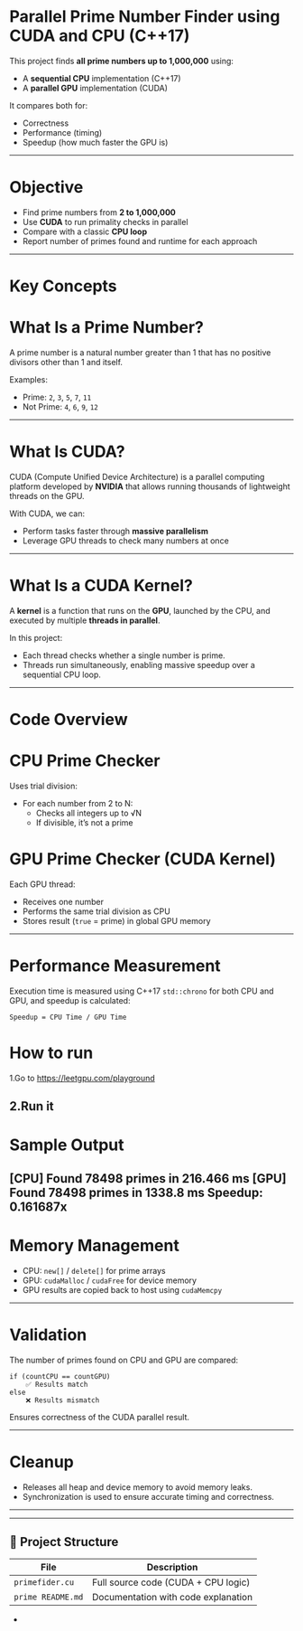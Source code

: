 

# Parallel Prime Number Finder using CUDA and CPU (C++17)

This project finds **all prime numbers up to 1,000,000** using:

-  A **sequential CPU** implementation (C++17)
-  A **parallel GPU** implementation (CUDA)

It compares both for:
-  Correctness
-  Performance (timing)
-  Speedup (how much faster the GPU is)

---

#  Objective

- Find prime numbers from **2 to 1,000,000**
- Use **CUDA** to run primality checks in parallel
- Compare with a classic **CPU loop**
- Report number of primes found and runtime for each approach

---

# Key Concepts

# What Is a Prime Number?

A prime number is a natural number greater than 1 that has no positive divisors other than 1 and itself.

Examples:
-  Prime: `2`, `3`, `5`, `7`, `11`
-  Not Prime: `4`, `6`, `9`, `12`

---

# What Is CUDA?

CUDA (Compute Unified Device Architecture) is a parallel computing platform developed by **NVIDIA** that allows running thousands of lightweight threads on the GPU.

With CUDA, we can:
- Perform tasks faster through **massive parallelism**
- Leverage GPU threads to check many numbers at once

---

# What Is a CUDA Kernel?

A **kernel** is a function that runs on the **GPU**, launched by the CPU, and executed by multiple **threads in parallel**.

In this project:
- Each thread checks whether a single number is prime.
- Threads run simultaneously, enabling massive speedup over a sequential CPU loop.

---

# Code Overview

# CPU Prime Checker

Uses trial division:
- For each number from 2 to N:
  - Checks all integers up to √N
  - If divisible, it’s not a prime

# GPU Prime Checker (CUDA Kernel)

Each GPU thread:
- Receives one number
- Performs the same trial division as CPU
- Stores result (`true` = prime) in global GPU memory

---

#  Performance Measurement

Execution time is measured using C++17 `std::chrono` for both CPU and GPU, and speedup is calculated:

```text
Speedup = CPU Time / GPU Time
```






# How to run 

1.Go to 
https://leetgpu.com/playground

2.Run it 
---

# Sample Output


[CPU] Found 78498 primes in 216.466 ms
[GPU] Found 78498 primes in 1338.8 ms
Speedup: 0.161687x
---

#  Memory Management

- CPU: `new[]` / `delete[]` for prime arrays  
- GPU: `cudaMalloc` / `cudaFree` for device memory  
- GPU results are copied back to host using `cudaMemcpy`

---

# Validation

The number of primes found on CPU and GPU are compared:

```text
if (countCPU == countGPU)
    ✅ Results match
else
    ❌ Results mismatch
```

Ensures correctness of the CUDA parallel result.

---

#  Cleanup

- Releases all heap and device memory to avoid memory leaks.
- Synchronization is used to ensure accurate timing and correctness.

---



---

## 📁 Project Structure

| File                  | Description                          |
|-----------------------|--------------------------------------|
| `primefider.cu`| Full source code (CUDA + CPU logic)  |
| `prime README.md`           | Documentation with code explanation  |

-